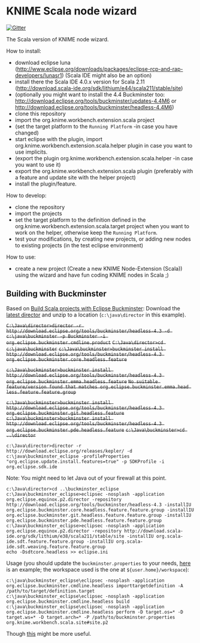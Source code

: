 KNIME Scala node wizard
=======================

[![Gitter](https://badges.gitter.im/Join%20Chat.svg)](https://gitter.im/aborg0/knime_scala_node_wizard?utm_source=badge&utm_medium=badge&utm_campaign=pr-badge&utm_content=badge)

The Scala version of KNIME node wizard.

How to install:
 - download eclipse luna
    (http://www.eclipse.org/downloads/packages/eclipse-rcp-and-rap-developers/lunasr1) (Scala IDE might also be an option)
 - install there the Scala IDE 4.0.x version for Scala 2.11
    (http://download.scala-ide.org/sdk/lithium/e44/scala211/stable/site)
 - (optionally you might want to install the 4.4 Buckminster too: http://download.eclipse.org/tools/buckminster/updates-4.4M6 or http://download.eclipse.org/tools/buckminster/headless-4.4M6)
 - clone this repository
 - import the org.knime.workbench.extension.scala project
 - (set the target platform to the `Running Platform` -in case you have changed)
 - start eclipse with the plugin, import org.knime.workbench.extension.scala.helper plugin in case you want to use implicits.
 - (export the plugin org.knime.workbench.extension.scala.helper -in case you want to use it)
 - export the org.knime.workbench.extension.scala plugin (preferably with a feature and update site with the helper project)
 - install the plugin/feature.

How to develop:
 - clone the repository
 - import the projects
 - set the target platform to the definition defined in the org.knime.workbench.extension.scala.target project when you want to work on the helper, otherwise keep the `Running Platform`.
 - test your modifications, by creating new projects, or adding new nodes to existing projects (in the test eclipse environment)

How to use:
 - create a new project (Create a new KNIME Node-Extension (Scala)) using the wizard and have fun coding KNIME nodes in Scala ;)

Building with Buckminster
-------------------------
Based on [Build Scala projects with Eclipse Buckminster](http://www.michel-kraemer.com/build-scala-projects-with-eclipse-buckminster):
Download the [latest director](http://www.eclipse.org/downloads/download.php?file=/tools/buckminster/products/director_latest.zip) and unzip to a location (`c:\java\director` in this example).

~~`C:\Java\director>director -r http://download.eclipse.org/tools/buckminster/headless-4.3 -d c:\java\buckminster -p Buckminster -i org.eclipse.buckminster.cmdline.product`~~
~~`C:\Java\director>cd c:\java\buckminster`~~
~~`c:\Java\buckminster>buckminster install http://download.eclipse.org/tools/buckminster/headless-4.3 org.eclipse.buckminster.core.headless.feature`~~

~~`c:\Java\buckminster>buckminster install http://download.eclipse.org/tools/buckminster/headless-4.3 org.eclipse.buckminster.emma.headless.feature`~~
~~`No suitable feature/version found that matches org.eclipse.buckminster.emma.head
less.feature.feature.group`~~

~~`c:\Java\buckminster>buckminster install http://download.eclipse.org/tools/buckminster/headless-4.3 org.eclipse.buckminster.git.headless.feature`~~
~~`c:\Java\buckminster>buckminster install http://download.eclipse.org/tools/buckminster/headless-4.3 org.eclipse.buckminster.pde.headless.feature`~~
~~`c:\Java\buckminster>cd ..\director`~~

    c:\Java\director>director -r http://download.eclipse.org/releases/kepler/ -d c:\java\buckminster_eclipse -profileProperties "org.eclipse.update.install.features=true" -p SDKProfile -i org.eclipse.sdk.ide

Note: You might need to let Java out of your firewall at this point.

    c:\Java\director>cd ..\buckminster_eclipse
    c:\Java\buckminster_eclipse>eclipsec -nosplash -application org.eclipse.equinox.p2.director -repository http://download.eclipse.org/tools/buckminster/headless-4.3 -installIU org.eclipse.buckminster.core.headless.feature.feature.group -installIU org.eclipse.buckminster.git.headless.feature.feature.group -installIU org.eclipse.buckminster.pde.headless.feature.feature.group
    c:\Java\buckminster_eclipse>eclipsec -nosplash -application org.eclipse.equinox.p2.director -repository http://download.scala-ide.org/sdk/lithium/e38/scala211/stable/site -installIU org.scala-ide.sdt.feature.feature.group -installIU org.scala-ide.sdt.weaving.feature.feature.group
    echo -Dsdtcore.headless >> eclipse.ini

Usage (you should update the `buckminster.properties` to your needs, [here](knime_scala_node_wizard/org.knime.workbench.scala.site/buckminster.properties) is an example; the workspace used is the one at `${user.home}/workspace`):

    c:\java\buckminster_eclipse\eclipsec -nosplash -application org.eclipse.buckminster.cmdline.headless importtargetdefinition -A /path/to/target/definition.target
    c:\java\buckminster_eclipse\eclipsec -nosplash -application org.eclipse.buckminster.cmdline.headless build
    c:\java\buckminster_eclipse\eclipsec -nosplash -application org.eclipse.buckminster.cmdline.headless perform -D target.os=* -D target.ws=* -D target.arch=* -P /path/to/buckminster.properties org.knime.workbench.scala.site#site.p2

Though [this](http://www.ralfebert.de/archive/eclipse_rcp/rcp_builds/) might be more useful.
